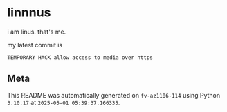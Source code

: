 # linnnus

i am linus. that's me.

my latest commit is

```
TEMPORARY HACK allow access to media over https
```

## Meta

This README was automatically generated on `fv-az1106-114` using Python
`3.10.17` at `2025-05-01 05:39:37.166335`.
